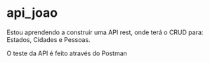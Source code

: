 # api_joao

Estou aprendendo a construir uma API rest, onde terá o CRUD para: Estados, Cidades e Pessoas.

O teste da API é feito através do Postman
